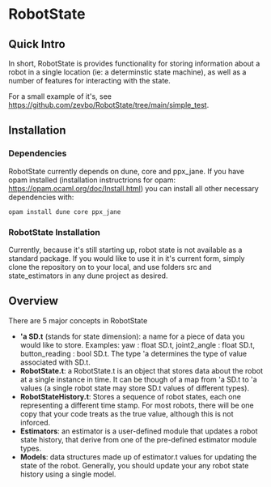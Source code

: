 # RobotState

## Quick Intro

In short, RobotState is provides functionality for storing information about a robot in a single location (ie: a determinstic state machine), as well as a number of features for interacting with the state.

For a small example of it's, see https://github.com/zevbo/RobotState/tree/main/simple_test.

## Installation

### Dependencies

RobotState currently depends on dune, core and ppx_jane. If you have opam installed (installation instructrions for opam: https://opam.ocaml.org/doc/Install.html) you can install all other necessary dependencies with:

```opam install dune core ppx_jane```

### RobotState Installation

Currently, because it's still starting up, robot state is not available as a standard package. If you would like to use it in it's current form, simply clone the repository on to your local, and use folders src and state_estimators in any dune project as desired.

## Overview

There are 5 major concepts in RobotState
- **'a SD.t** (stands for state dimension): a name for a piece of data you would like to store. Examples: yaw : float SD.t, joint2_angle : float SD.t, button_reading : bool SD.t. The type 'a determines the type of value associated with SD.t. 
- **RobotState.t**: a RobotState.t is an object that stores data about the robot at a single instance in time. It can be though of a map from 'a SD.t to 'a values (a single robot state may store SD.t values of different types).
- **RobotStateHistory.t**: Stores a sequence of robot states, each one representing a different time stamp. For most robots, there will be one copy that your code treats as the true value, although this is not inforced.
- **Estimators**: an estimator is a user-defined module that updates a robot state history, that derive from one of the pre-defined estimator module types. 
- **Models**: data structures made up of estimator.t values for updating the state of the robot. Generally, you should update your any robot state history using a single model.
